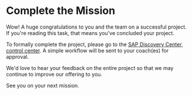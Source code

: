 # Complete the Mission

Wow! A huge congratulations to you and the team on a successful project. If you're reading this task, that means you've concluded your project.

To formally complete the project, please go to the [SAP Discovery Center, control center](https://discovery-center.cloud.sap/protected/index.html#/mymissions).  A simple workflow will be sent to your coach(es) for approval.

We'd love to hear your feedback on the entire project so that we may continue to improve our offering to you.

See you on your next mission.
